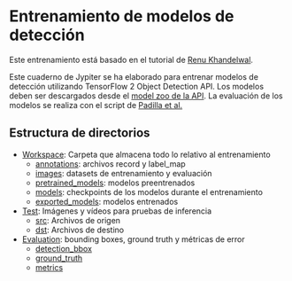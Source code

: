 # Entrenamiento de modelos de detección
Este entrenamiento está basado en el tutorial de [Renu Khandelwal](https://medium.com/analytics-vidhya/tensorflow-2-object-detection-api-using-custom-dataset-745f30278446).

Este cuaderno de Jypiter se ha elaborado para entrenar modelos de detección utilizando TensorFlow 2 Object Detection API.
Los modelos deben ser descargados desde el [model zoo de la API](https://github.com/tensorflow/models/blob/master/research/object_detection/g3doc/tf2_detection_zoo.md). La evaluación de los modelos se realiza con el script de [Padilla et al.](https://github.com/rafaelpadilla/Object-Detection-Metrics)

## Estructura de directorios  
* [Workspace](Workspace/): Carpeta que almacena todo lo relativo al entrenamiento  
	* [annotations](Workspace/annotations/): archivos record y label_map  
	* [images](Workspace/images/): datasets de entrenamiento y evaluación  
	* [pretrained_models](Workspace/pretrained_models/): modelos preentrenados  
	* [models](Workspace/models): checkpoints de los modelos durante el entrenamiento  
	* [exported_models](Workspace/exported_models/): modelos entrenados  
* [Test](Test/): Imágenes y vídeos para pruebas de inferencia  
	* [src](Test/src/): Archivos de origen  
	* [dst](Test/dst/): Archivos de destino  
* [Evaluation](Evaluation/): bounding boxes, ground truth y métricas de error  
	* [detection_bbox](Evaluation/detection_bbox/)  
	* [ground_truth](Evaluation/ground_truth/)  
	* [metrics](Evaluation/metrics/)  
  
